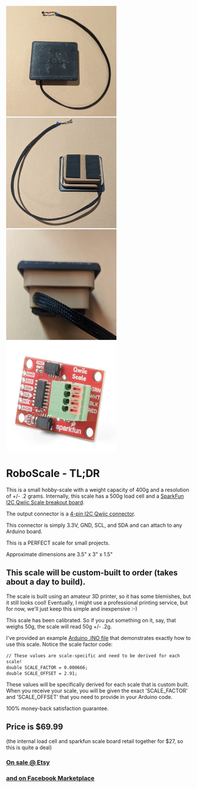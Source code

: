 <img src="media/top.jpg"  width="300" height="300"> <img src="media/bottom.jpg"  width="300" height="300"> <img src="media/side.jpg"  width="300" height="300"> <img src="media/sparkfun.png"  width="300" height="300">

# RoboScale - TL;DR

This is a small hobby-scale with a weight capacity of 400g and a resolution of +/- .2 grams.  Internally, this scale has a 500g load cell and a [SparkFun I2C Qwiic Scale breakout board](https://www.sparkfun.com/products/15242).  

The output connector is a [4-pin I2C Qwiic connector](https://www.sparkfun.com/qwiic#:~:text=SparkFun's%20Qwiic%20Connect%20System%20uses,%2C%20LCDs%2C%20relays%20and%20more.). 

This connector is simply 3.3V, GND, SCL, and SDA and can attach to any Arduino board.

This is a PERFECT scale for small projects.  

Approximate dimensions are 3.5" x 3" x 1.5"


## This scale will be custom-built to order (takes about a day to build). 

The scale is built using an amateur 3D printer, so it has some blemishes, but it still looks cool!  Eventually, I might use a professional printing service, but for now, we'll just keep this simple and inexpensive :-)

This scale has been calibrated.  So if you put something on it, say, that weighs 50g, the scale will read 50g +/- .2g. 

I've provided an example [Arduino .INO file](src/roboScale.ino) that demonstrates exactly how to use this scale. Notice the scale factor code:

```
// These values are scale-specific and need to be derived for each scale!
double SCALE_FACTOR = 0.000666;   
double SCALE_OFFSET = 2.91;  
```

These values will be specifically derived for each scale that is custom built. When you receive your scale, you will be given the exact 'SCALE_FACTOR' and 'SCALE_OFFSET' that you need to provide in your Arduino code.

100% money-back satisfaction guarantee.

## Price is $69.99 

(the internal load cell and sparkfun scale board retail together for $27, so this is quite a deal)


### [On sale @ Etsy](https://www.etsy.com/listing/1443511503/arduino-ready-espresso-scale?ref=listings_manager_grid)

### [and on Facebook Marketplace](https://www.facebook.com/marketplace/item/1831684600536976/)

